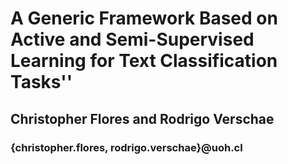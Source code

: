 # A Generic Framework Based on Active and Semi-Supervised Learning for Text Classification Tasks'' 
## Christopher Flores and Rodrigo Verschae
### {christopher.flores, rodrigo.verschae}@uoh.cl
